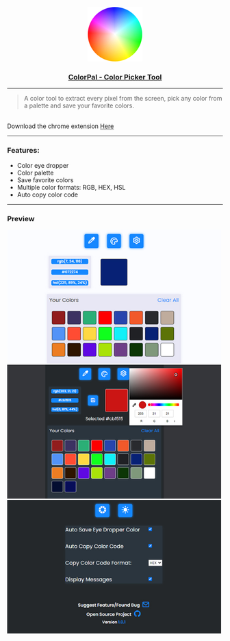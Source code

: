 <p align="center">
  <a href="https://chrome.google.com/webstore/detail/colorpal-color-picker-too/mbnpegpimodgjmlbfhkkdgbcfjmgpoad">
    <img src="https://raw.githubusercontent.com/NikosDaridis/ColorPal/main/icons/icon128.png" height="128">
    <h3 align="center">ColorPal - Color Picker Tool</h3>
  </a>
</p>

----
> A color tool to extract every pixel from the screen, pick any color from a palette and save your favorite colors.
</br>
Download the chrome extension  <a href="https://chrome.google.com/webstore/detail/colorpal-color-picker-too/mbnpegpimodgjmlbfhkkdgbcfjmgpoad">Here</a>

----

### Features:<br>
- Color eye dropper
- Color palette
- Save favorite colors
- Multiple color formats: RGB, HEX, HSL
- Auto copy color code

----

### Preview
<img width="500" alt="" src=https://raw.githubusercontent.com/nikosdaridis/colorpal/main/images/Screenshot1.jpg>
<img width="500" alt="" src=https://raw.githubusercontent.com/nikosdaridis/colorpal/main/images/Screenshot2.jpg>
<img width="500" alt="" src=https://raw.githubusercontent.com/nikosdaridis/colorpal/main/images/Screenshot3.jpg>